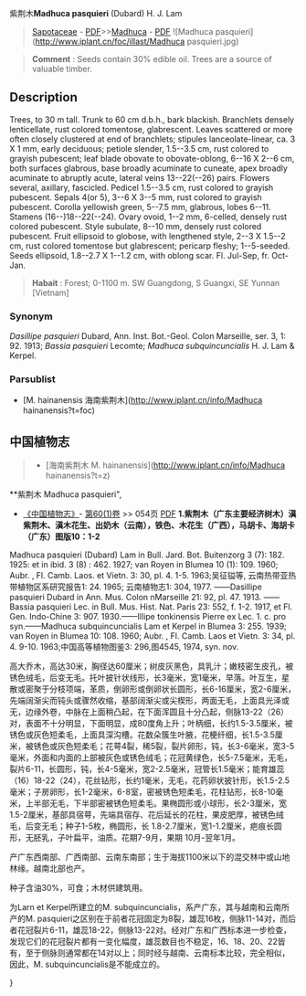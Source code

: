 紫荆木**Madhuca pasquieri** (Dubard) H. J. Lam

> [Sapotaceae](http://www.iplant.cn/info/Sapotaceae?t=foc) - [PDF](http://www.iplant.cn/foc/pdf/Sapotaceae.pdf)>>[Madhuca](http://www.iplant.cn/info/Madhuca?t=foc) - [PDF](http://www.iplant.cn/foc/pdf/Madhuca.pdf)
![Madhuca pasquieri](http://www.iplant.cn/foc/illast/Madhuca pasquieri.jpg)

> **Comment** : 
> Seeds contain 30% edible oil. Trees are a source of valuable timber.

## Description

Trees, to 30 m tall. Trunk to 60 cm d.b.h., bark blackish. Branchlets densely lenticellate, rust colored tomentose, glabrescent. Leaves scattered or more often closely clustered at end of branchlets; stipules lanceolate-linear, ca. 3 X 1 mm, early deciduous; petiole slender, 1.5--3.5 cm, rust colored to grayish pubescent; leaf blade obovate to obovate-oblong, 6--16 X 2--6 cm, both surfaces glabrous, base broadly acuminate to cuneate, apex broadly acuminate to abruptly acute, lateral veins 13--22(--26) pairs. Flowers several, axillary, fascicled. Pedicel 1.5--3.5 cm, rust colored to grayish pubescent. Sepals 4(or 5), 3--6 X 3--5 mm, rust colored to grayish pubescent. Corolla yellowish green, 5--7.5 mm, glabrous, lobes 6--11. Stamens (16--)18--22(--24). Ovary ovoid, 1--2 mm, 6-celled, densely rust colored pubescent. Style subulate, 8--10 mm, densely rust colored pubescent. Fruit ellipsoid to globose, with lengthened style, 2--3 X 1.5--2 cm, rust colored tomentose but glabrescent; pericarp fleshy; 1--5-seeded. Seeds ellipsoid, 1.8--2.7 X 1--1.2 cm, with oblong scar. Fl. Jul-Sep, fr. Oct-Jan.

> **Habait** : 
> Forest; 0-1100 m. SW Guangdong, S Guangxi, SE Yunnan [Vietnam]

### Synonym
*Dasillipe pasquieri* Dubard, Ann. Inst. Bot.-Geol. Colon Marseille, ser. 3, 1: 92. 1913; *Bassia pasquieri* Lecomte; *Madhuca subquincuncialis* H. J. Lam & Kerpel.

### Parsublist

* [M.  hainanensis  海南紫荆木](http://www.iplant.cn/info/Madhuca hainanensis?t=foc)

## 中国植物志

> * [海南紫荆木  M.  hainanensis](http://www.iplant.cn/info/Madhuca hainanensis?t=z)

**紫荆木 Madhuca pasquieri",

* [《中国植物志》](http://www.iplant.cn/frps)- [第60(1)卷](http://www.iplant.cn/frps/vol/60(1)) >> 054页 [PDF](http://www.iplant.cn/frps/pdf/60(1)/054.PDF)
**1.紫荆木（广东主要经济树木）滇紫荆木、滇木花生、出奶木（云南），铁色、木花生（广西），马胡卡、海胡卡（广东）图版10：1-2**

Madhuca pasquieri (Dubard) Lam in Bull. Jard. Bot. Buitenzorg 3 (7): 182. 1925: et in ibid. 3 (8) : 462. 1927; van Royen in Blumea 10 (1): 109. 1960; Aubr. , Fl. Camb. Laos. et Vietn. 3: 30, pl. 4. 1-5. 1963;吴征镒等, 云南热带亚热带植物区系研究报告1: 24. 1965; 云南植物志1: 304, 1977. ——Dasillipe pasquieri Dubard in Ann. Mus. Colon nMarseille 21: 92, pl. 47. 1913. ——Bassia pasquieri Lec. in Bull. Mus. Hist. Nat. Paris 23: 552, f. 1-2. 1917, et Fl. Gen. Indo-Chine 3: 907. 1930.——Illipe tonkinensis Pierre ex Lec. 1. c. pro syn.——Madhuca subquincuncialis Lam et Kerpel in Blumea 3: 255. 1939; van Royen in Blumea 10: 108. 1960; Aubr. , Fl. Camb. Laos et Vietn. 3: 34, pl. 4. 9-10. 1963;中国高等植物图鉴3: 296,图4545, 1974, syn. nov.

高大乔木，高达30米，胸径达60厘米；树皮灰黑色，具乳汁；嫩枝密生皮孔，被锈色绒毛，后变无毛。托叶披针状线形，长3毫米，宽1毫米，早落。叶互生，星散或密聚于分枝项端，革质，倒卵形或倒卵状长圆形，长6-16厘米，宽2-6厘米，先端阔渐尖而钝头或骤然收缩，基部阔渐尖或尖楔形，两面无毛，上面具光泽或无，边缘外卷，中脉在上面稍凸起，在下面浑圆且十分凸起，侧脉13-22（26）对，表面不十分明显，下面明显，成80度角上升；叶柄细，长约1.5-3.5厘米，被锈色或灰色短柔毛，上面具深沟槽。花数朵簇生叶腋，花梗纤细，长1.5-3.5厘米，被锈色或灰色短柔毛；花萼4裂，稀5裂，裂片卵形，钝，长3-6毫米，宽3-5毫米，外面和内面的上部被灰色或锈色绒毛；花冠黄绿色，长5-7.5毫米，无毛，裂片6-11，长圆形，钝，长4-5毫米，宽2-2.5毫米，冠管长1.5毫米；能育雄蕊（16）18-22（24），花丝钻形，长约1毫米，无毛，花药卵状披针形，长1.5-2.5毫米；子房卵形，长1-2毫米，6-8室，密被锈色短柔毛，花柱钻形，长8-10毫米，上半部无毛，下半部密被锈色短柔毛。果椭圆形或小球形，长2-3厘米，宽1.5-2厘米，基部具宿萼，先端具宿存、花后延长的花柱，果皮肥厚，被锈色绒毛，后变无毛；种子1-5枚，椭圆形，长 1.8-2.7厘米，宽1-1.2厘米，疤痕长圆形，无胚乳，子叶扁平，油质。花期7-9月，果期 10月-翌年1月。

产广东西南部、广西南部、云南东南部；生于海拔1100米以下的混交林中或山地林缘。越南北部也产。

种子含油30%，可食；木材供建筑用。

为Larn et Kerpel所建立的M. subquincuncialis，系产广东，其与越南和云南所产的M. pasquieri之区别在于前者花冠固定为8裂，雄蕊16枚，侧脉11-14对，而后者花冠裂片6-11，雄蕊18-22，侧脉13-22对。经对广东和广西标本进一步检查，发现它们的花冠裂片都有一变化幅度，雄蕊数目也不稳定，16、18、20、22皆有，至于侧脉则通常都在14对以上；同时经与越南、云南标本比较，完全相似，因此，M. subquincuncialis是不能成立的。

}